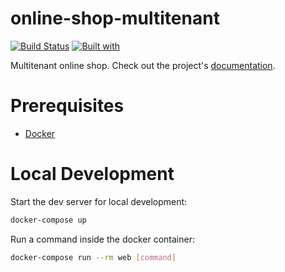 # online-shop-multitenant

[![Build Status](https://travis-ci.org/akshays94/online-shop-multitenant.svg?branch=master)](https://travis-ci.org/akshays94/online-shop-multitenant)
[![Built with](https://img.shields.io/badge/Built_with-Cookiecutter_Django_Rest-F7B633.svg)](https://github.com/agconti/cookiecutter-django-rest)

Multitenant online shop. Check out the project's [documentation](http://akshays94.github.io/online-shop-multitenant/).

# Prerequisites

- [Docker](https://docs.docker.com/docker-for-mac/install/)  

# Local Development

Start the dev server for local development:
```bash
docker-compose up
```

Run a command inside the docker container:

```bash
docker-compose run --rm web [command]
```
